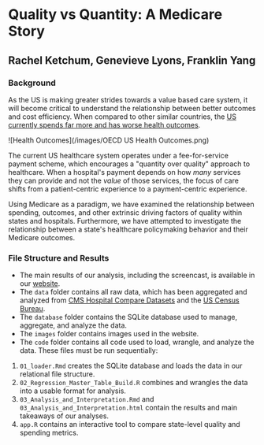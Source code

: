 # Quality vs Quantity: A Medicare Story
## Rachel Ketchum, Genevieve Lyons, Franklin Yang


### Background

As the US is making greater strides towards a value based care system, it will become critical to understand the relationship between better outcomes and cost efficiency. When compared to other similar countries, the [US currently spends far more and has worse health outcomes](http://www.oecd.org/els/health-systems/Health-at-a-Glance-2013.pdf).

![Health Outcomes](/images/OECD US Health Outcomes.png)

The current US healthcare system operates under a fee-for-service payment scheme, which encourages a "quantity over quality" approach to healthcare. When a hospital's payment depends on how *many* services they can provide and not the *value* of those services, the focus of care shifts from a patient-centric experience to a payment-centric experience. 

Using Medicare as a paradigm, we have examined the relationship between spending, outcomes, and other extrinsic driving factors of quality within states and hospitals. Furthermore, we have attempted to investigate the relationship between a state's healthcare policymaking behavior and their Medicare outcomes.

### File Structure and Results

* The main results of our analysis, including the screencast, is available in our [website](https://franklinyang.github.io/bst260-final-proj/).
* The `data` folder contains all raw data, which has been aggregated and analyzed from [CMS Hospital Compare Datasets](https://data.medicare.gov/data/hospital-compare) and the [US Census Bureau](https://www.census.gov/data.html).
* The `database` folder contains the SQLite database used to manage, aggregate, and analyze the data.
* The `images` folder contains images used in the website.
* The `code` folder contains all code used to load, wrangle, and analyze the data. These files must be run sequentially:
1) `01_loader.Rmd` creates the SQLite database and loads the data in our relational file structure.
2) `02_Regression_Master_Table_Build.R` combines and wrangles the data into a usable format for analysis.
3) `03_Analysis_and_Interpretation.Rmd` and `03_Analysis_and_Interpretation.html` contain the results and main takeaways of our analyses.
4) `app.R` contains an interactive tool to compare state-level quality and spending metrics. 